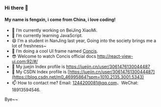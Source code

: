 ### Hi there 👋

#### My name is fengxin, i come from China, i love coding!

- 🔭 I’m currently working on BeiJing XiaoMi.
- 🌱 I’m currently learning JavaScript.
- 😄 I’m a student in NanJing last year, Going into the society brings me a lot of freshness~
- 👯 I’m doing a cool UI frame named <a href="https://github.com/fengxinhhh/Concis">Concis</a>.
- 😎 Welcome to watch Concis official docs <a href="http://react-view-ui.com:92/#/">http://react-view-ui.com:92/#/</a>
- 🤔 My juejin Index profile is <a href="https://juejin.cn/user/3061476130044487">https://juejin.cn/user/3061476130044487<a>
- 💬 My CSDN Index profile is <a href="[https://juejin.cn/user/3061476130044487](https://blog.csdn.net/m0_46995864?spm=1010.2135.3001.5343)">[https://juejin.cn/user/3061476130044487](https://blog.csdn.net/m0_46995864?spm=1010.2135.3001.5343)<a>
- 📫 How to contact me? Email: 1244200081@qq.com、WeChat: 18913594546.

Bye~~

